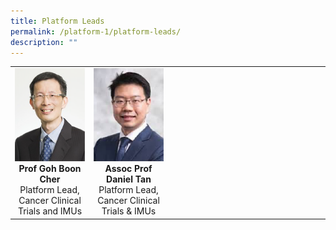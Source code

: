 ```yaml
---
title: Platform Leads
permalink: /platform-1/platform-leads/
description: ""
---
```

<table>
	<tbody>
		<tr>
			<td width="25%">
				<a href="/leaders/prof-goh-boon-cher/">
					<img style="width:200px" src="/images/Leaders/prof-goh-boon-cher.png">
				</a>
				<div align="center"><b>Prof Goh Boon Cher</b></div>
				<div align="center">Platform Lead, Cancer Clinical Trials and IMUs</div>
			</td>
			<td width="25%">
				<a href="/leaders/assoc-prof-daniel-tan/">
					<img style="width:200px" src="/images/Leaders/daniel-tan-shao-weng.png">
				</a>
				<div align="center"><b>Assoc Prof Daniel Tan</b></div>
				<div align="center">Platform Lead, Cancer Clinical Trials &amp; IMUs</div>
			</td>
			<td>
			</td>
			<td>
			</td>
		</tr>
	</tbody>
</table>